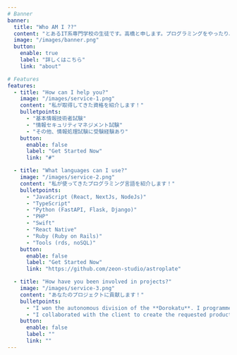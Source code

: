 ```yaml
---
# Banner
banner:
  title: "Who AM I ??"
  content: "とあるIT系専門学校の生徒です。高橋と申します。プログラミングをやったり、ゲーム実況をみたり。"
  image: "/images/banner.png"
  button:
    enable: true
    label: "詳しくはこちら"
    link: "about"

# Features
features:
  - title: "How can I help you?"
    image: "/images/service-1.png"
    content: "私が取得してきた資格を紹介します！"
    bulletpoints:
      - "基本情報技術者試験"
      - "情報セキュリティマネジメント試験"
      - "その他、情報処理試験に受験経験あり"
    button:
      enable: false
      label: "Get Started Now"
      link: "#"

  - title: "What languages can I use?"
    image: "/images/service-2.png"
    content: "私が使ってきたプログラミング言語を紹介します！"
    bulletpoints:
      - "JavaScript (React, NextJs, NodeJs)"
      - "TypeScript"
      - "Python (FastAPI, Flask, Django)"
      - "PHP"
      - "Swift"
      - "React Native"
      - "Ruby (Ruby on Rails)"
      - "Tools (rds, noSQL)"
    button:
      enable: false
      label: "Get Started Now"
      link: "https://github.com/zeon-studio/astroplate"

  - title: "How have you been involved in projects?"
    image: "/images/service-3.png"
    content: "あなたのプロジェクトに貢献します！"
    bulletpoints:
      - "I won the autonomous division of the **Dorokatu**. I programmed a drone using Python to compete according to the rules."
      - "I collaborated with the client to create the requested product."
    button:
      enable: false
      label: ""
      link: ""
---
```

